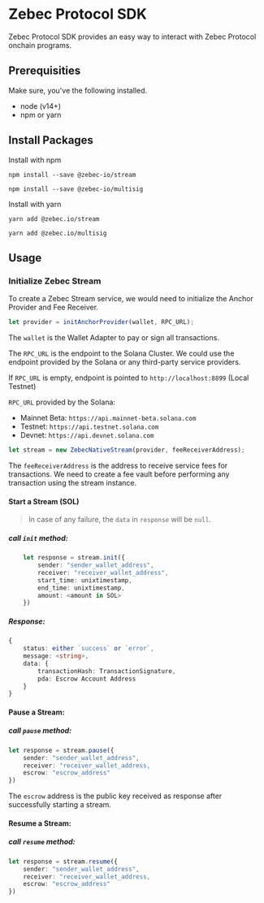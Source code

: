 # Zebec Protocol SDK
Zebec Protocol SDK provides an easy way to interact with Zebec Protocol onchain programs.

## Prerequisities

Make sure, you've the following installed.
- node (v14+)
- npm or yarn


## Install Packages

Install with npm

```
npm install --save @zebec-io/stream
```

```
npm install --save @zebec-io/multisig
```

Install with yarn

```
yarn add @zebec.io/stream
```
```
yarn add @zebec.io/multisig
```

## Usage

### Initialize Zebec Stream

To create a Zebec Stream service, we would need to initialize the Anchor Provider and Fee Receiver.

```typescript
let provider = initAnchorProvider(wallet, RPC_URL);
```

The `wallet` is the Wallet Adapter to pay or sign all transactions.

The `RPC_URL` is the endpoint to the Solana Cluster. We could use the endpoint provided by the Solana or any third-party service providers. 

If `RPC_URL` is empty, endpoint is pointed to `http://localhost:8899` (Local Testnet)

`RPC_URL` provided by the Solana: 

- Mainnet Beta: `https://api.mainnet-beta.solana.com`
- Testnet: `https://api.testnet.solana.com`
- Devnet: `https://api.devnet.solana.com`

```typescript
let stream = new ZebecNativeStream(provider, feeReceiverAddress);
```

The `feeReceiverAddress` is the address to receive service fees for transactions. We need to create a fee vault before performing any transaction using the stream instance. 

#### Start a Stream (SOL)

> In case of any failure, the `data` in `response` will be `null`.

##### call `init` method:
```typescript
    let response = stream.init({
        sender: "sender_wallet_address",
        receiver: "receiver_wallet_address",
        start_time: unixtimestamp,
        end_time: unixtimestamp,
        amount: <amount in SOL>
    })
```
##### Response:

```typescript
{
    status: either `success` or `error`,
    message: <string>,
    data: {
        transactionHash: TransactionSignature,
        pda: Escrow Account Address
    }
}
```


#### Pause a Stream:

##### call `pause` method:
```typescript
let response = stream.pause({
    sender: "sender_wallet_address",
    receiver: "receiver_wallet_address,
    escrow: "escrow_address"
})
```
The `escrow` address is the public key received as response after successfully starting a stream.


#### Resume a Stream:

##### call `resume` method:
```typescript
let response = stream.resume({
    sender: "sender_wallet_address",
    receiver: "receiver_wallet_address,
    escrow: "escrow_address"
})
```
